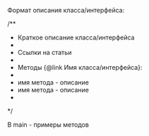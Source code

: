 Формат описания класса/интерфейса:


/**
* Краткое описание класса/интерфейса
*
* Ссылки на статьи
*
* Методы {@link Имя класса/интерфейса}:
*
* имя метода - описание
* имя метода - описание
*
*/


В main - примеры методов
